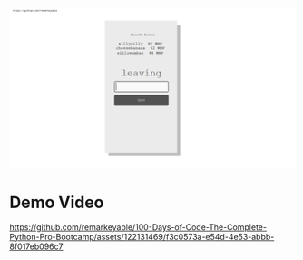 <img src ="images/1.png">

<h1> Demo Video </h1>


https://github.com/remarkeyable/100-Days-of-Code-The-Complete-Python-Pro-Bootcamp/assets/122131469/f3c0573a-e54d-4e53-abbb-8f017eb096c7

